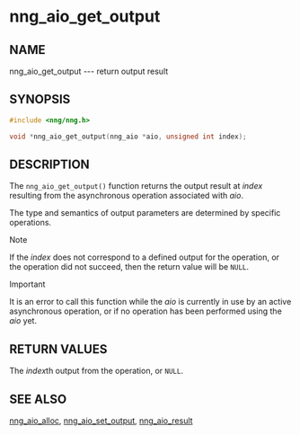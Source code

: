 # nng_aio_get_output

## NAME

nng_aio_get_output --- return output result

## SYNOPSIS

```c
#include <nng/nng.h>

void *nng_aio_get_output(nng_aio *aio, unsigned int index);
```

## DESCRIPTION

The `nng_aio_get_output()` function returns the output result at _index_
resulting from the asynchronous operation associated with _aio_.

The type and semantics of output parameters are determined by specific
operations.

> [!NOTE]
> If the _index_ does not correspond to a defined output for the operation,
> or the operation did not succeed, then the return value will be `NULL`.

> [!IMPORTANT]
> It is an error to call this function while the _aio_ is currently
> in use by an active asynchronous operation, or if no operation has been
> performed using the _aio_ yet.

## RETURN VALUES

The *index*th output from the operation, or `NULL`.

## SEE ALSO

[nng_aio_alloc](nng_aio_alloc.md),
[nng_aio_set_output](../aio_provider/nng_aio_set_output.md),
[nng_aio_result](nng_aio_result.md)
